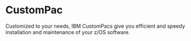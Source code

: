 # CustomPac
Customized to your needs, IBM CustomPacs give you efficient and speedy installation and maintenance of your z/OS software.
